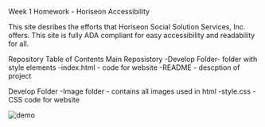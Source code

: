 Week 1 Homework - Horiseon Accessibility

This site desribes the efforts that Horiseon Social Solution Services, Inc. offers. This site is fully ADA compliant for easy accessibility and readability for all.

Repository Table of Contents
  Main Reposistory
    -Develop Folder- folder with style elements
    -index.html - code for website
    -README - descption of project
    
  Develop Folder 
    -Image folder - contains all images used in html
    -style.css - CSS code for website


![demo](https://user-images.githubusercontent.com/74063810/100565429-98cab400-3291-11eb-926d-686edef09dd7.png)
